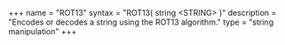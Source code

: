 +++
name = "ROT13"
syntax = "ROT13( string &lt;STRING&gt; )"
description = "Encodes or decodes a string using the ROT13 algorithm."
type = "string manipulation"
+++

